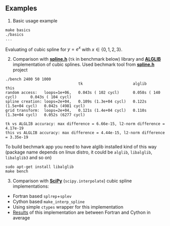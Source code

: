 ## Examples

1. Basic usage example

```
make basics
./basics
...
```
Evaluating of cubic spline for $y = e^x$ with $x \in \{0, 1, 2, 3\}$.

2. Comparison with [**spline.h**](https://github.com/ttk592/spline) (`tk` in benchmark below) library and [**ALGLIB**](https://www.alglib.net/) implementation of cubic splines. Used bechmark tool from [**spline.h**](https://github.com/ttk592/spline) project

```
./bench 2400 50 1000
                                tk                      alglib                  this
random access:   loops=1e+06,   0.043s ( 102 cycl)      0.058s ( 140 cycl)      0.043s ( 104 cycl)
spline creation: loops=2e+04,   0.109s (1.3e+04 cycl)   0.122s (1.5e+04 cycl)   0.042s (4981 cycl)
grid transform:  loops=2e+04,   0.121s (1.4e+04 cycl)   0.110s (1.3e+04 cycl)   0.052s (6277 cycl)

tk vs ALGLIB accuracy: max difference = 6.66e-15, l2-norm difference = 4.17e-19
this vs ALGLIB accuracy: max difference = 4.44e-15, l2-norm difference = 3.35e-19
```
To build bechmark app you need to have alglib installed kind of this way (package name depends on linux distro, it could be `alglib`, `libalglib`, `libalglib3` and so on)

```
sudo apt-get install libalglib
make bench
```

3. Comparison with [**SciPy**](https://scipy.org/) (`scipy.interpolate`) cubic spline implementations:

- Fortran based `splrep`+`splev`
- Cython based `make_interp_spline`
- Using simple `ctypes` wrapper for this implementation 
- [Results](./tests.ipynb) of this implementation are between Fortran and Cython in average


